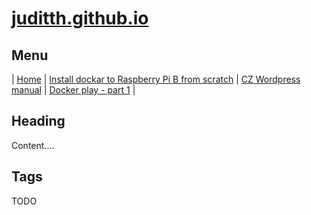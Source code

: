 # [juditth.github.io](https://juditth.github.io/)

## Menu

\| [Home](https://juditth.github.io/)
\| [Install dockar to Raspberry Pi B from scratch](https://juditth.github.io/raspberryPiB)
\| [CZ Wordpress manual](https://juditth.github.io/wordpressManualCz)
\| [Docker play - part 1](https://juditth.github.io/dockerPlayPart1)
\| 

## Heading 

Content....

## Tags

TODO